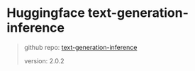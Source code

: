 # Huggingface text-generation-inference

> github repo: [text-generation-inference](https://github.com/huggingface/text-generation-inference)
>
> version: 2.0.2
